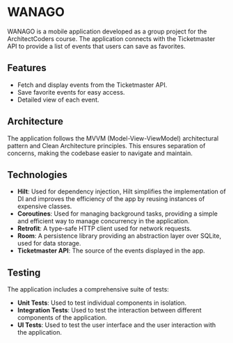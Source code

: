 # WANAGO

WANAGO is a mobile application developed as a group project for the ArchitectCoders course. The application connects with the Ticketmaster API to provide a list of events that users can save as favorites.

## Features

- Fetch and display events from the Ticketmaster API.
- Save favorite events for easy access.
- Detailed view of each event.

## Architecture

The application follows the MVVM (Model-View-ViewModel) architectural pattern and Clean Architecture principles. This ensures separation of concerns, making the codebase easier to navigate and maintain.

## Technologies

- **Hilt**: Used for dependency injection, Hilt simplifies the implementation of DI and improves the efficiency of the app by reusing instances of expensive classes.
- **Coroutines**: Used for managing background tasks, providing a simple and efficient way to manage concurrency in the application.
- **Retrofit**: A type-safe HTTP client used for network requests.
- **Room**: A persistence library providing an abstraction layer over SQLite, used for data storage.
- **Ticketmaster API**: The source of the events displayed in the app.

## Testing

The application includes a comprehensive suite of tests:

- **Unit Tests**: Used to test individual components in isolation.
- **Integration Tests**: Used to test the interaction between different components of the application.
- **UI Tests**: Used to test the user interface and the user interaction with the application.